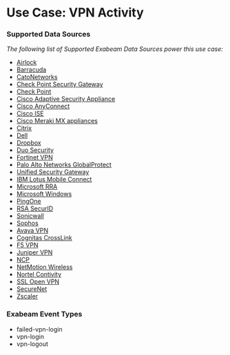 Use Case: VPN Activity
======================

### Supported Data Sources

_The following list of Supported Exabeam Data Sources power this use case:_

* [Airlock](../DataSources/datasource_airlock_airlock.md)
* [Barracuda](../DataSources/datasource_barracuda_firewall_barracuda.md)
* [CatoNetworks](../DataSources/datasource_catonetworks_catonetworks.md)
* [Check Point Security Gateway](../DataSources/datasource_check_point_security_gateway_check_point_security_gateway.md)
* [Check Point](../DataSources/datasource_check_point_check_point.md)
* [Cisco Adaptive Security Appliance](../DataSources/datasource_cisco_adaptive_security_appliance_cisco_adaptive_security_appliance.md)
* [Cisco AnyConnect](../DataSources/datasource_cisco_anyconnect_cisco_anyconnect.md)
* [Cisco ISE](../DataSources/datasource_cisco_ise_cisco_ise.md)
* [Cisco Meraki MX appliances](../DataSources/datasource_cisco_meraki_mx_appliances_cisco_meraki_mx_appliances.md)
* [Citrix](../DataSources/datasource_citrix_netscaler_vpn_citrix.md)
* [Dell](../DataSources/datasource_dell_aventail_vpn_dell.md)
* [Dropbox](../DataSources/datasource_dropbox_dropbox.md)
* [Duo Security](../DataSources/datasource_duo_security_duo_security.md)
* [Fortinet VPN](../DataSources/datasource_fortinet_vpn_fortinet_vpn.md)
* [Palo Alto Networks GlobalProtect](../DataSources/datasource_globalprotect_palo_alto_networks_globalprotect.md)
* [Unified Security Gateway](../DataSources/datasource_huawei_unified_security_gateway.md)
* [IBM Lotus Mobile Connect](../DataSources/datasource_lotus_mobile_connect_ibm_lotus_mobile_connect.md)
* [Microsoft RRA](../DataSources/datasource_microsoft_rra_microsoft_rra.md)
* [Microsoft Windows](../DataSources/datasource_microsoft_windows_microsoft_windows.md)
* [PingOne](../DataSources/datasource_pingone_pingone.md)
* [RSA SecurID](../DataSources/datasource_rsa_securid_rsa_securid.md)
* [Sonicwall](../DataSources/datasource_sonicwall_sonicwall.md)
* [Sophos](../DataSources/datasource_sophos_sophos.md)
* [Avaya VPN](../DataSources/datasource_vpn_avaya_vpn.md)
* [Cognitas CrossLink](../DataSources/datasource_vpn_cognitas_crosslink.md)
* [F5 VPN](../DataSources/datasource_vpn_f5_vpn.md)
* [Juniper VPN](../DataSources/datasource_vpn_juniper_vpn.md)
* [NCP](../DataSources/datasource_vpn_ncp.md)
* [NetMotion Wireless](../DataSources/datasource_vpn_netmotion_wireless.md)
* [Nortel Contivity](../DataSources/datasource_vpn_nortel_contivity.md)
* [SSL Open VPN](../DataSources/datasource_vpn_ssl_open_vpn.md)
* [SecureNet](../DataSources/datasource_vpn_securenet.md)
* [Zscaler](../DataSources/datasource_vpn_zscaler.md)


### Exabeam Event Types

- failed-vpn-login
- vpn-login
- vpn-logout
